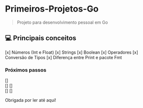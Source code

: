 # Primeiros-Projetos-Go

> Projeto para desenvolvimento pessoal em Go


## 💻 Principais conceitos

[x] Números (Int e Float)
[x] Strings 
[x] Boolean 
[x] Operadores 
[x] Conversão de Tipos 
[x] Diferença entre Print e pacote Fmt

### Próximos passos
[]  
[] 
[]  
[] 
[] 


Obrigada por ler até aqui!  
